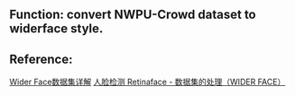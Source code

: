 ## Function: convert NWPU-Crowd dataset to widerface style.<br>
## Reference:<br>
[Wider Face数据集详解](https://blog.csdn.net/qq_37541097/article/details/118961546)
[人脸检测 Retinaface - 数据集的处理（WIDER FACE）](https://blog.csdn.net/flyfish1986/article/details/104280833)
